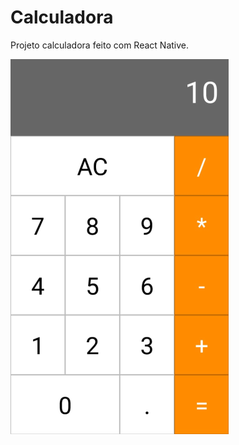 # Calculadora 

Projeto calculadora feito com React Native.

![calculator-app](https://github.com/juliop3p/calculator-mobile/blob/master/Calculator-app.png)
